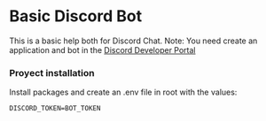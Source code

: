 # Basic Discord Bot

This is a basic help both for Discord Chat.
Note: You need create an application and bot in the [Discord Developer Portal](https://discord.com/developers/applications)

### Proyect installation

Install packages and create an .env file in root with the values:

```
DISCORD_TOKEN=BOT_TOKEN
```